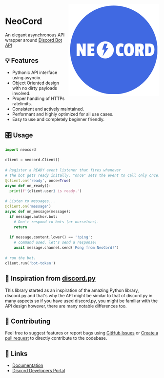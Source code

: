<img align='right' alt='NeoCord' src='docs/source/images/logo.png'>

# NeoCord
An elegant asynchronous API wrapper around [Discord Bot API](https://discord.dev)

## :bulb: Features

- Pythonic API interface using asyncio.
- Object Oriented design with no dirty payloads involved.
- Proper handling of HTTPs ratelimits.
- Consistent and actively maintained.
- Performant and highly optimized for all use cases.
- Easy to use and completely beginner friendly.

## :control_knobs: Usage
```py
import neocord

client = neocord.Client()

# Register a READY event listener that fires whenever
# the bot gets ready initally. "once" sets the event to call only once.
@client.on('ready', once=True)
async def on_ready():
  print(f'{client.user} is ready.')

# Listen to messages...
@client.on('message')
async def on_message(message):
  if message.author.bot:
    # Don't respond to bots (or ourselves).
    return

  if message.content.lower() == '!ping':
    # command used, let's send a response!
    await message.channel.send('Pong from NeoCord!')

# run the bot.
client.run('bot-token')
```

## :thinking: Inspiration from [discord.py](https://github.com/Rapptz/discord.py)
This library started as an inspiration of the amazing Python library, discord.py and that's
why the API might be similar to that of discord.py in many aspects so if you have used
discord.py, you might be familiar with the API design however, there are many notable
differences too.

## :handshake: Contributing
Feel free to suggest features or report bugs using [GitHub Issues](https://github.com/nerdguyahmad/neocord/issues)
or [Create a pull request](https://github.com/nerdguyahmad/neocord/pulls) to directly
contribute to the codebase.

## :link: Links
- [Documentation](https://neocord.readthedocs.io)
- [Discord Developers Portal](https://discord.com/developers/applications)
